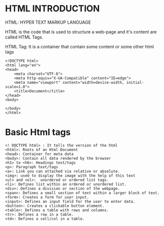 # HTML INTRODUCTION

HTML: HYPER TEXT MARKUP LANGUAGE

HTML is the code that is used to structure a web-page and it's content are called HTML Tags.

HTML Tag: It is a container that contain some content or some other html tags

```
<!DOCTYPE html>
<html lang="en">
<head>
    <meta charset="UTF-8">
    <meta http-equiv="X-UA-Compatible" content="IE=edge">
    <meta name="viewport" content="width=device-width, initial-scale=1.0">
    <title>Document</title>
</head>
<body>
    
</body>
</html>
```
# Basic Html tags
```
<! DOCTYPE html> : It tells the version of the html
<html>: Roots of an Html Document
<head>: Container for meta data
<body>: Contain all data rendered by the browser
<h1> to <h6>: Headings text/tags
<p>: Paragraph text/tags
<a>: Link you can attached via relative or absolute.
<img>: used to display the image with the help of this text
<ul> and <ol>:  unordered or ordered list tags.
<li>: Defines list within an ordered or unordered list.
<div>: Defines a division or section of the webpage.
<span>: Defines a small section of text within a larger block of text.
<form>: Creates a form for user input.
<input>: Defines an input field for the user to enter data.
<button>: Creates a clickable button element.
<table>: Defines a table with rows and columns.
<tr>: Defines a row in a table.
<td>: Defines a cell/col in a table.
```






